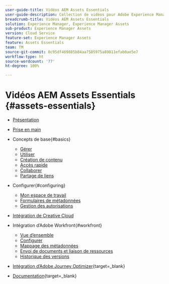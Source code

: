 ```yaml
---
user-guide-title: Vidéos AEM Assets Essentials
user-guide-description: Collection de vidéos pour Adobe Experience Manager Assets Essentials.
breadcrumb-title: Vidéos AEM Assets Essentials
solution: Experience Manager, Experience Manager Assets
sub-product: Experience Manager Assets
version: Cloud Service
feature-set: Experience Manager Assets
feature: Assets Essentials
team: TM
source-git-commit: 0c95df469885b84aa7585975a89811efab0ae5e7
workflow-type: ht
source-wordcount: '77'
ht-degree: 100%

---
```



# Vidéos AEM Assets Essentials {#assets-essentials}

+ [Présentation](overview.md)

+ [Prise en main](./getting-started.md)

+ Concepts de base{#basics}
   + [Gérer](basics/managing.md)
   + [Utiliser](basics/using.md)
   + [Création de contenu](basics/creating.md)
   + [Accès rapide](basics/quick-access.md)
   + [Collaborer](basics/collaborating.md)
   + [Partage de liens](basics/link-sharing.md)

+ Configurer{#configuring}
   + [Mon espace de travail](configuring/my-workspace.md)
   + [Formulaires de métadonnées](configuring/metadata-forms.md)
   + [Gestion des autorisations](configuring/permissions-management.md)

+ [Intégration de Creative Cloud](integrations/creative-cloud.md)

+ Intégration d’Adobe Workfront{#workfront}
   + [Vue d’ensemble](./integrations/workfront/overview.md)
   + [Configurer](./integrations/workfront/configure.md)
   + [Mappage des métadonnées](./integrations/workfront/map-metadata.md)
   + [Envoi de documents et liaison de ressources](./integrations/workfront/link-send.md)
   + [Historique des versions](./integrations/workfront/versions.md)

+ [Intégration d’Adobe Journey Optimizer](https://experienceleague.adobe.com/docs/journey-optimizer-learn/tutorials/create-messages/create-email-content-with-the-message-editor.html?lang=fr){target=_blank}

+ [Documentation](https://experienceleague.adobe.com/docs/experience-manager-assets-essentials/help/introduction.html?lang=fr){target=_blank}
